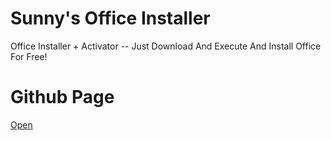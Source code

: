 # Sunny's Office Installer
Office Installer + Activator -- Just Download And Execute And Install Office For Free!
# Github Page
<a href=https://sunnychon.github.io/projects/office-installer/index.html>Open</a>
